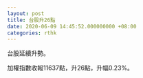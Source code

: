 ```yaml
---
layout: post
title: 台股升26點
date: 2020-06-09 14:45:52.000000000 +08:00
categories: rthk
---
```


台股延續升勢。

加權指數收報11637點，升26點，升幅0.23%。
